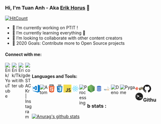 
  
  

### Hi, I'm Tuan Anh - Aka [Erik Horus](r) 👋

[![HitCount](http://hits.dwyl.com/ErikHorus1249/Guide-Documents.svg)](http://hits.dwyl.com/ErikHorus1249/Guide-Documents)

- 🔭 I’m currently working on PTIT !
- 🌱 I’m currently learning everything 🤣
- 👯 I’m looking to collaborate with other content creators
- 🥅 2020 Goals: Contribute more to Open Source projects

  

#### Connect with me:

  

[<img  align="left"  alt="Erik/YouTube"  width="22px"  src="https://cdn.jsdelivr.net/npm/simple-icons@v3/icons/facebook.svg"  />](https://www.facebook.com/profile.php?id=100014189107377)

[<img  align="left"  alt="Erik/Twitter"  width="22px"  src="https://cdn.jsdelivr.net/npm/simple-icons@v3/icons/twitter.svg"  />](https://twitter.com/hirospectre)

[<img  align="left"  alt="Erik/github"  width="22px"  src="https://cdn.jsdelivr.net/npm/simple-icons@v3/icons/github.svg"  />](https://github.com/ErikHorus1249)

[<img  align="left"  alt="codeSTACKr | Instagram"  width="22px"  src="https://cdn.jsdelivr.net/npm/simple-icons@v3/icons/instagram.svg"  />](https://www.instagram.com/erik_horus_/?hl=vi)

  

<br  />

  

#### Languages and Tools:

  

<img align="left" alt="Visual Studio Code" width="26px" src="https://raw.githubusercontent.com/github/explore/80688e429a7d4ef2fca1e82350fe8e3517d3494d/topics/visual-studio-code/visual-studio-code.png" />

<img align="left" alt="Atom" width="26px" src="https://i.imgur.com/3tLFqoO.jpg" />

<img align="left" alt="HTML5" width="26px" src="https://raw.githubusercontent.com/github/explore/80688e429a7d4ef2fca1e82350fe8e3517d3494d/topics/html/html.png" />

<img align="left" alt="CSS3" width="26px" src="https://raw.githubusercontent.com/github/explore/80688e429a7d4ef2fca1e82350fe8e3517d3494d/topics/css/css.png" />

<img align="left" alt="JavaScript" width="26px" src="https://raw.githubusercontent.com/github/explore/80688e429a7d4ef2fca1e82350fe8e3517d3494d/topics/javascript/javascript.png" />

<img align="left" alt="React" width="26px" src="https://raw.githubusercontent.com/github/explore/80688e429a7d4ef2fca1e82350fe8e3517d3494d/topics/react/react.png" />

<img align="left" alt="Processing" width="26px" src="https://avatars0.githubusercontent.com/u/1617169?s=60&v=4" />

<img align="left" alt="Node.js" width="26px" src="https://raw.githubusercontent.com/github/explore/80688e429a7d4ef2fca1e82350fe8e3517d3494d/topics/nodejs/nodejs.png" />

<img align="left" alt="SQL" width="26px" src="https://raw.githubusercontent.com/github/explore/80688e429a7d4ef2fca1e82350fe8e3517d3494d/topics/sql/sql.png" />

<img align="left" alt="MySQL" width="26px" src="https://raw.githubusercontent.com/github/explore/80688e429a7d4ef2fca1e82350fe8e3517d3494d/topics/mysql/mysql.png" />

<img align="left" alt="Deno" width="30px" src="https://i.imgur.com/Jz9Ohxf.png" />

<img align="left" alt="Pygame" width="50px" src="https://i.imgur.com/iZKXJB8.png" />

<img align="left" alt="Git" width="26px" src="https://raw.githubusercontent.com/github/explore/80688e429a7d4ef2fca1e82350fe8e3517d3494d/topics/git/git.png" />

<img align="left" alt="GitHub" width="26px" src="https://raw.githubusercontent.com/github/explore/78df643247d429f6cc873026c0622819ad797942/topics/github/github.png" />

<img align="left" alt="HTML5" width="26px" src="https://raw.githubusercontent.com/github/explore/80688e429a7d4ef2fca1e82350fe8e3517d3494d/topics/terminal/terminal.png" />

  

<br  />


### Github stats :
[![Anurag's github stats](https://github-readme-stats.vercel.app/api?username=ErikHorus1249)](https://github.com/anuraghazra/github-readme-stats)

  
<!-- 
[website]: https://codeSTACKr.com

[twitter]: https://twitter.com/codeSTACKr

[youtube]: https://youtube.com/codeSTACKr

[instagram]: https://instagram.com/codeSTACKr

[linkedin]: https://linkedin.com/in/codeSTACKr

[webdevplaylist]: https://www.youtube.com/playlist?list=PLkwxH9e_vrAJ0WbEsFA9W3I1W-g_BTsbt

[jsplaylist]: https://www.youtube.com/playlist?list=PLkwxH9e_vrALRJKu7wfXby3MKeflhTu6B

[cssplaylist]: https://www.youtube.com/playlist?list=PLkwxH9e_vrALSdvZuEh6gqQdmDoDIoqz4

[reactplaylist]: https://www.youtube.com/playlist?list=PLkwxH9e_vrAK4TdffpxKY3QGyHCpxFcQ0 -->
